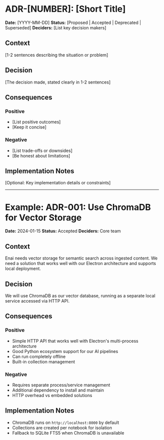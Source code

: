 # ADR-[NUMBER]: [Short Title]

**Date:** [YYYY-MM-DD]
**Status:** [Proposed | Accepted | Deprecated | Superseded]
**Deciders:** [List key decision makers]

## Context
[1-2 sentences describing the situation or problem]

## Decision
[The decision made, stated clearly in 1-2 sentences]

## Consequences

### Positive
- [List positive outcomes]
- [Keep it concise]

### Negative
- [List trade-offs or downsides]
- [Be honest about limitations]

## Implementation Notes
[Optional: Key implementation details or constraints]

---

# Example: ADR-001: Use ChromaDB for Vector Storage

**Date:** 2024-01-15
**Status:** Accepted
**Deciders:** Core team

## Context
Enai needs vector storage for semantic search across ingested content. We need a solution that works well with our Electron architecture and supports local deployment.

## Decision
We will use ChromaDB as our vector database, running as a separate local service accessed via HTTP API.

## Consequences

### Positive
- Simple HTTP API that works well with Electron's multi-process architecture
- Good Python ecosystem support for our AI pipelines
- Can run completely offline
- Built-in collection management

### Negative
- Requires separate process/service management
- Additional dependency to install and maintain
- HTTP overhead vs embedded solutions

## Implementation Notes
- ChromaDB runs on `http://localhost:8000` by default
- Collections are created per notebook for isolation
- Fallback to SQLite FTS5 when ChromaDB is unavailable